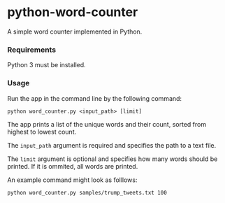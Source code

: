 # python-word-counter
A simple word counter implemented in Python.

### Requirements

Python 3 must be installed.

### Usage

Run the app in the command line by the following command:

```
python word_counter.py <input_path> [limit]
```

The app prints a list of the unique words and their count, sorted from highest to lowest count.

The `input_path` argument is required and specifies the path to a text file.

The `limit` argument is optional and specifies how many words should be printed. If it is ommited, all words are printed.

An example command might look as folllows:

```
python word_counter.py samples/trump_tweets.txt 100
```
